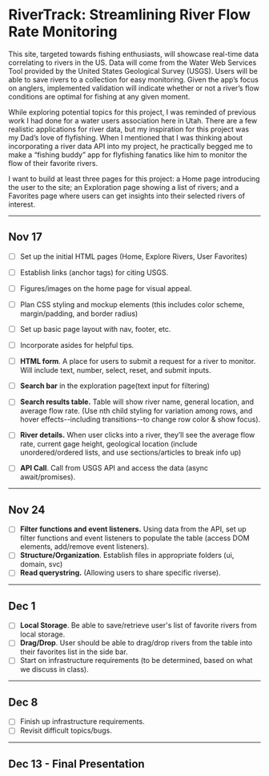 # RiverTrack: Streamlining River Flow Rate Monitoring

This site, targeted towards fishing enthusiasts, will showcase real-time data correlating to rivers in the US. Data will come from the Water Web Services Tool provided by the United States Geological Survey (USGS). Users will be able to save rivers to a collection for easy monitoring. Given the app’s focus on anglers, implemented validation will indicate whether or not a river’s flow conditions are optimal for fishing at any given moment.

While exploring potential topics for this project, I was reminded of previous work I had done for a water users association here in Utah. There are a few realistic applications for river data, but my inspiration for this project was my Dad’s love of flyfishing. When I mentioned that I was thinking about incorporating a river data API into my project, he practically begged me to make a “fishing buddy” app for flyfishing fanatics like him to monitor the flow of their favorite rivers. 

I want to build at least three pages for this project: a Home page introducing the user to the site; an Exploration page showing a list of rivers; and a Favorites page where users can get insights into their selected rivers of interest.


---

## Nov 17
- [ ] Set up the initial HTML pages (Home, Explore Rivers, User Favorites)
- [ ] Establish links (anchor tags) for citing USGS.
- [ ] Figures/images on the home page for visual appeal.

- [ ] Plan CSS styling and mockup elements (this includes color scheme, margin/padding, and border radius)
- [ ] Set up basic page layout with nav, footer, etc.
- [ ] Incorporate asides for helpful tips.

- [ ] **HTML form**. A place for users to submit a request for a river to monitor. Will include text, number, select, reset, and submit inputs.
- [ ] **Search bar** in the exploration page(text input for filtering) 

- [ ] **Search results table.** Table will show river name, general location, and average flow rate. (Use nth child styling for variation among rows, and hover effects--including transitions--to change row color & show focus). 
- [ ] **River details.** When user clicks into a river, they’ll see the average flow rate, current gage height, geological location (include unordered/ordered lists, and use sections/articles to break info up)
- [ ] **API Call**. Call from USGS API and access the data (async await/promises).


---
## Nov 24
- [ ] **Filter functions and event listeners.** Using data from the API, set up filter functions and event listeners to populate the table (access DOM elements, add/remove event listeners).
- [ ] **Structure/Organization**. Establish files in appropriate folders (ui, domain, svc)
- [ ] **Read querystring.** (Allowing users to share specific riverse).
---
## Dec 1
- [ ] **Local Storage**. Be able to save/retrieve user's list of favorite rivers from local storage.
- [ ] **Drag/Drop**. User should be able to drag/drop rivers from the table into their favorites list in the side bar.
- [ ] Start on infrastructure requirements (to be determined, based on what we discuss in class).
---
## Dec 8
- [ ] Finish up infrastructure requirements.
- [ ] Revisit difficult topics/bugs.
---
## Dec 13 - Final Presentation

